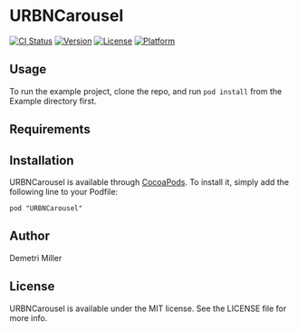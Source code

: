 # URBNCarousel

[![CI Status](http://img.shields.io/travis/Joe/URBNDataSource.svg?style=flat)](https://travis-ci.org/Joe/URBNDataSource)
[![Version](https://img.shields.io/cocoapods/v/URBNDataSource.svg?style=flat)](http://cocoadocs.org/docsets/URBNDataSource)
[![License](https://img.shields.io/cocoapods/l/URBNDataSource.svg?style=flat)](http://cocoadocs.org/docsets/URBNDataSource)
[![Platform](https://img.shields.io/cocoapods/p/URBNDataSource.svg?style=flat)](http://cocoadocs.org/docsets/URBNDataSource)

## Usage

To run the example project, clone the repo, and run `pod install` from the Example directory first.

## Requirements

## Installation

URBNCarousel is available through [CocoaPods](http://cocoapods.org). To install
it, simply add the following line to your Podfile:

    pod "URBNCarousel"

## Author

Demetri Miller

## License

URBNCarousel is available under the MIT license. See the LICENSE file for more info.

